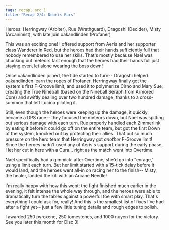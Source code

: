 ```yaml
---
tags: recap, arc 1
title: "Recap 2/4: Debris Burs"
---
```


Heroes: Herringway (Arbiter), Rue (Wrathguard), Dragoshi (Decider), Misty (Arcanimist), with late join oakandlinden (Profaner)

This was an exciting one! I offered support from Aeris and her supporter class Wanderer in Red, but the heroes had their hands sufficiently full that nobody remembered to use her skills. That's mostly because Nael was chucking out meteors fast enough that the heroes had their hands full just staying even, let alone wearing the boss down!

Once oakandlinden joined, the tide started to turn-- Dragoshi helped oakandlinden learn the ropes of Profaner. Herringway finally got the system's first F-Groove limit, and used it to polymerize Cirno and Mary Sue, creating the True Nineball (based on the Nineball Seraph from Armored Core) and swiftly dealing over two hundred damage, thanks to a cross-summon that left Lucina piloting it.

Still, even though the heroes were keeping up the damage, it quickly became a DPS race-- they focused the meteors down, but Nael was spitting out serious damage with each turn. Rue properly handled each Zimmerlink by eating it before it could go off on the entire team, but got the first Down of the system, knocked out by protecting their allies. That put so much pressure on the hero team that Herringway got *another* F-Groove limit! Since the heroes hadn't used any of Aeris's support during the early phase, I let her cut in here with a Cura... right as the match went into Overtime.

Nael specifically had a gimmick: after Overtime, she'd go into "enrage," using a limit each turn. But her limit started with a 15-tick delay before it would land, and the heroes went all-in on racing her to the finish-- Misty, the healer, landed the kill with an Arcane Needle!

I'm really happy with how this went: the fight finished much earlier in the evening, it felt intense the whole way through, and the heroes were able to dramatically turn the tables against a powerful foe with smart play. That's everything I could ask for, really! And this is the smallest list of fixes I've had after a fight yet-- just a few little tuning details and rough edges to polish.

I awarded 250 pyroxene, 250 tomestones, and 1000 nuyen for the victory. See you later this month for Disc 3!
